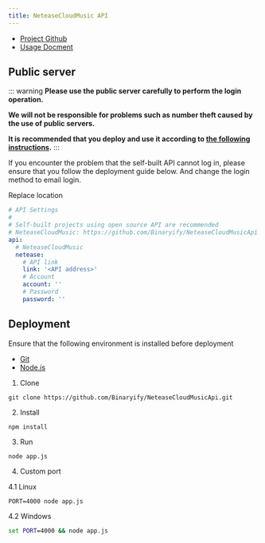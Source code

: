 ```yaml
---
title: NeteaseCloudMusic API
---
```


- [Project Github](https://github.com/Binaryify/NeteaseCloudMusicApi)
- [Usage Docment](https://neteasecloudmusicapi.vercel.app/#/?id=%e6%8e%a5%e5%8f%a3%e6%96%87%e6%a1%a3)

## Public server

::: warning
**Please use the public server carefully to perform the login operation.**

**We will not be responsible for problems such as number theft caused by the use of public servers.**

**It is recommended that you deploy and use it according to [**the following instructions**](#Deployment).**
:::

If you encounter the problem that the self-built API cannot log in, please ensure that you follow the deployment guide below. And change the login method to email login.

<netease-api />

Replace location

```yaml {9}
# API Settings
#
# Self-built projects using open source API are recommended
# NeteaseCloudMusic: https://github.com/Binaryify/NeteaseCloudMusicApi
api:
  # NeteaseCloudMusic
  netease:
    # API link
    link: '<API address>'
    # Account
    account: ''
    # Password
    password: ''
```

## Deployment

Ensure that the following environment is installed before deployment

- [Git](https://git-scm.com/download)
- [Node.js](https://nodejs.org/)

1. Clone

```shell
git clone https://github.com/Binaryify/NeteaseCloudMusicApi.git
```

2. Install

```shell
npm install
```

3. Run

```shell
node app.js
```

4. Custom port

4.1 Linux

```shell
PORT=4000 node app.js
```

4.2 Windows

```bat
set PORT=4000 && node app.js
```
